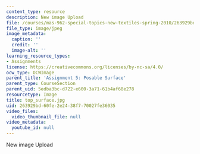 ```yaml
---
content_type: resource
description: New image Upload
file: /courses/mas-962-special-topics-new-textiles-spring-2010/263929bd60fe2e2438f770027fe36035_top_surface.jpg
file_type: image/jpeg
image_metadata:
  caption: ''
  credit: ''
  image-alt: ''
learning_resource_types:
- Assignments
license: https://creativecommons.org/licenses/by-nc-sa/4.0/
ocw_type: OCWImage
parent_title: 'Assignment 5: Posable Surface'
parent_type: CourseSection
parent_uid: 5edba3bc-d722-e600-3a71-61b4af68e278
resourcetype: Image
title: top_surface.jpg
uid: 263929bd-60fe-2e24-38f7-70027fe36035
video_files:
  video_thumbnail_file: null
video_metadata:
  youtube_id: null
---
```

New image Upload